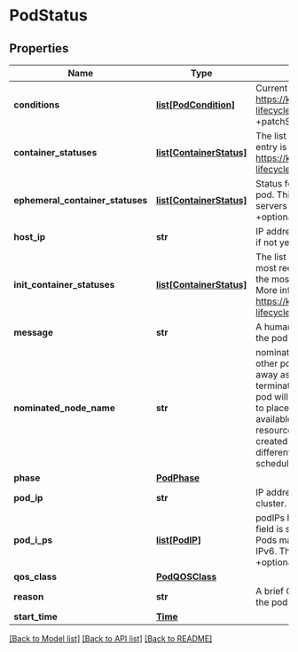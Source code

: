 # PodStatus

## Properties
Name | Type | Description | Notes
------------ | ------------- | ------------- | -------------
**conditions** | [**list[PodCondition]**](PodCondition.md) | Current service state of pod. More info: https://kubernetes.io/docs/concepts/workloads/pods/pod-lifecycle#pod-conditions +optional +patchMergeKey&#x3D;type +patchStrategy&#x3D;merge | [optional] 
**container_statuses** | [**list[ContainerStatus]**](ContainerStatus.md) | The list has one entry per container in the manifest. Each entry is currently the output of &#x60;docker inspect&#x60;. More info: https://kubernetes.io/docs/concepts/workloads/pods/pod-lifecycle#pod-and-container-status +optional | [optional] 
**ephemeral_container_statuses** | [**list[ContainerStatus]**](ContainerStatus.md) | Status for any ephemeral containers that have run in this pod. This field is alpha-level and is only populated by servers that enable the EphemeralContainers feature. +optional | [optional] 
**host_ip** | **str** | IP address of the host to which the pod is assigned. Empty if not yet scheduled. +optional | [optional] 
**init_container_statuses** | [**list[ContainerStatus]**](ContainerStatus.md) | The list has one entry per init container in the manifest. The most recent successful init container will have ready &#x3D; true, the most recently started container will have startTime set. More info: https://kubernetes.io/docs/concepts/workloads/pods/pod-lifecycle#pod-and-container-status | [optional] 
**message** | **str** | A human readable message indicating details about why the pod is in this condition. +optional | [optional] 
**nominated_node_name** | **str** | nominatedNodeName is set only when this pod preempts other pods on the node, but it cannot be scheduled right away as preemption victims receive their graceful termination periods. This field does not guarantee that the pod will be scheduled on this node. Scheduler may decide to place the pod elsewhere if other nodes become available sooner. Scheduler may also decide to give the resources on this node to a higher priority pod that is created after preemption. As a result, this field may be different than PodSpec.nodeName when the pod is scheduled. +optional | [optional] 
**phase** | [**PodPhase**](PodPhase.md) |  | [optional] 
**pod_ip** | **str** | IP address allocated to the pod. Routable at least within the cluster. Empty if not yet allocated. +optional | [optional] 
**pod_i_ps** | [**list[PodIP]**](PodIP.md) | podIPs holds the IP addresses allocated to the pod. If this field is specified, the 0th entry must match the podIP field. Pods may be allocated at most 1 value for each of IPv4 and IPv6. This list is empty if no IPs have been allocated yet. +optional +patchStrategy&#x3D;merge +patchMergeKey&#x3D;ip | [optional] 
**qos_class** | [**PodQOSClass**](PodQOSClass.md) |  | [optional] 
**reason** | **str** | A brief CamelCase message indicating details about why the pod is in this state. e.g. &#39;Evicted&#39; +optional | [optional] 
**start_time** | [**Time**](Time.md) |  | [optional] 

[[Back to Model list]](../README.md#documentation-for-models) [[Back to API list]](../README.md#documentation-for-api-endpoints) [[Back to README]](../README.md)


